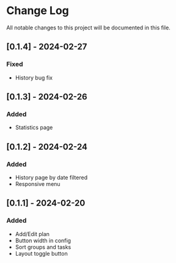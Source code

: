 
# Change Log
All notable changes to this project will be documented in this file.

## [0.1.4] - 2024-02-27
### Fixed
- History bug fix

## [0.1.3] - 2024-02-26
### Added
- Statistics page

## [0.1.2] - 2024-02-24
### Added
- History page by date filtered
- Responsive menu

## [0.1.1] - 2024-02-20
### Added
- Add/Edit plan
- Button width in config
- Sort groups and tasks
- Layout toggle button
